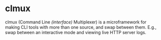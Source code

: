 # clmux
clmux (Command Line *(interface)* Multiplexer) is a microframework for making CLI tools with more than one source, and swap between them. E.g., swap between an interactive mode and viewing live HTTP server logs.
